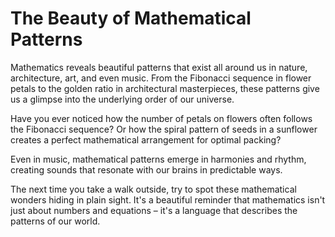 # The Beauty of Mathematical Patterns

Mathematics reveals beautiful patterns that exist all around us in nature, architecture, art, and even music. From the Fibonacci sequence in flower petals to the golden ratio in architectural masterpieces, these patterns give us a glimpse into the underlying order of our universe.

Have you ever noticed how the number of petals on flowers often follows the Fibonacci sequence? Or how the spiral pattern of seeds in a sunflower creates a perfect mathematical arrangement for optimal packing?

Even in music, mathematical patterns emerge in harmonies and rhythm, creating sounds that resonate with our brains in predictable ways.

The next time you take a walk outside, try to spot these mathematical wonders hiding in plain sight. It's a beautiful reminder that mathematics isn't just about numbers and equations – it's a language that describes the patterns of our world.
